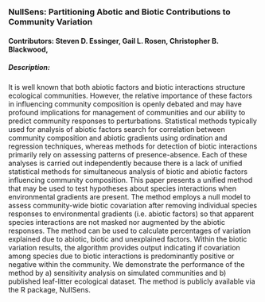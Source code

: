 ### NullSens: Partitioning Abotic and Biotic Contributions to Community Variation
#### Contributors: Steven D. Essinger, Gail L. Rosen, Christopher B. Blackwood, 

##### Description:
It is well known that both abiotic factors and biotic interactions structure ecological communities. However, the relative importance of these factors in influencing community composition is openly debated and may have profound implications for management of communities and our ability to predict community responses to perturbations. Statistical methods typically used for analysis of abiotic factors search for correlation between community composition and abiotic gradients using ordination and regression techniques, whereas methods for detection of biotic interactions primarily rely on assessing patterns of presence-absence. Each of these analyses is carried out independently because there is a lack of unified statistical methods for simultaneous analysis of biotic and abiotic factors influencing community composition. This paper presents a unified method that may be used to test hypotheses about species interactions when environmental gradients are present. The method employs a null model to assess community-wide biotic covariation after removing individual species responses to environmental gradients (i.e. abiotic factors) so that apparent species interactions are not masked nor augmented by the abiotic responses. The method can be used to calculate percentages of variation explained due to abiotic, biotic and unexplained factors. Within the biotic variation results, the algorithm provides output indicating if covariation among species due to biotic interactions is predominantly positive or negative within the community. We demonstrate the performance of the method by a) sensitivity analysis on simulated communities and b) published leaf-litter ecological dataset. The method is publicly available via the R package, NullSens.
